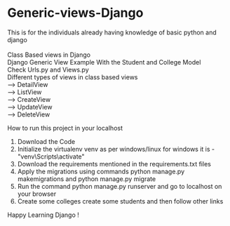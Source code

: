 # Generic-views-Django<br>
This is for the individuals already having knowledge of basic python and django<br><br>
Class Based views in Django<br>
Django Generic View Example With the Student and College Model<br>
Check Urls.py and Views.py <br>
Different types of views in class based views <br>
--> DetailView <br>
--> ListView <br>
--> CreateView <br>
--> UpdateView <br>
--> DeleteView <br>

How to run this project in your localhost <br>
1. Download the Code
2. Initialize the virtualenv venv as per windows/linux for windows it is - "venv\Scripts\activate"
3. Download the requirements mentioned in the requirements.txt files
4. Apply the migrations using commands python manage.py makemigrations and python manage.py migrate
5. Run the command python manage.py runserver and go to localhost on your browser
6. Create some colleges create some students and then follow other links

Happy Learning Django !
